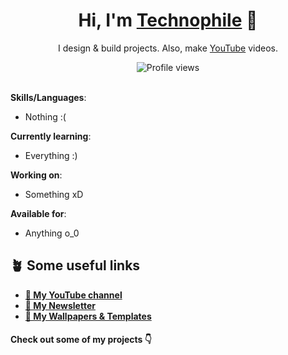 <h1 align="center">Hi, I'm <a href="https://dostonnabotov.com">Technophile</a> 👋</h1>

<p align="center">I design & build projects. Also, make <a href="https://www.youtube.com/@technoph1le">YouTube</a> videos.</p>

<div align="center">
  <img src="https://komarev.com/ghpvc/?username=technoph1le&color=blue&abbreviated=true" alt="Profile views">
</div>

<br>

**Skills/Languages**:

- Nothing :(

**Currently learning**:

- Everything :)

**Working on**:

- Something xD

**Available for**:

- Anything o_0

## 🪴 Some useful links

- **[🎥 My YouTube channel](https://www.youtube.com/@technoph1le)**
- **[📰 My Newsletter](https://technoph1le.substack.com/)**
- **[🎨 My Wallpapers & Templates](https://payhip.com/technoph1le)**

#### Check out some of my projects 👇
